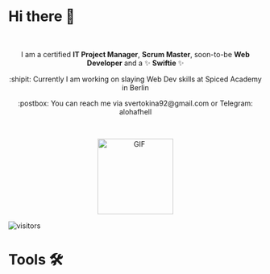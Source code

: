 # Hi there 👋
<br> <p align="center">
I am a certified **IT Project Manager**, **Scrum Master**, soon-to-be **Web Developer** and a :sparkles: **Swiftie** :sparkles: </p> 
<p align="center">  :shipit: Currently I am working on slaying Web Dev skills at Spiced Academy in Berlin
</p> 

<p align="center">  :postbox: You can reach me via svertokina92@gmail.com or Telegram: alohafhell
</p> 
</br>

<p align="center"> <img hight="250" width="150" alt="GIF" src="https://media0.giphy.com/media/v1.Y2lkPTc5MGI3NjExaWo5OHV2dm5rOGVvenNjOGl6NzQzcXZwNjU3dWxtb3d0OWUwbWViMiZlcD12MV9pbnRlcm5hbF9naWZfYnlfaWQmY3Q9Zw/8lgqAbycBjosxjfi9k/giphy.gif"> </p> 

![visitors](https://visitor-badge.glitch.me/badge?page_id=https://api.github.com/users/alohafhell&left_color=green&right_color=red)

# Tools 🛠







